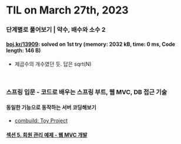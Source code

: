 # **TIL on March 27th, 2023**
### 단계별로 풀어보기 | 약수, 배수와 소수 2
#### [boj.kr/13909](../../../Problem%20Solving/boj/Math/13909-03-28-2023.cpp): solved on 1st try (memory: 2032 kB, time: 0 ms, Code length: 146 B)
* 제곱수의 개수였던 듯. 답은 sqrt(N)
<br>

### 스프링 입문 - 코드로 배우는 스프링 부트, 웹 MVC, DB 접근 기술
#### 동일한 기능으로 동작하는 서버 코딩해보기
* [combuild: Toy Project](../../../Computer%20Science/spring/ch-01-05-imp-03-23-2023.md)

#### [섹션 5. 회원 관리 예제 - 웹 MVC 개발](../../../Computer%20Science/spring/ch-06-03-28-2023.md)
